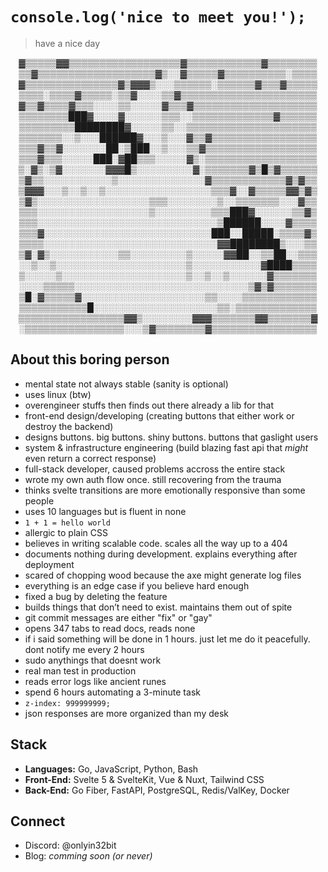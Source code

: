 # `console.log('nice to meet you!');`
> have a nice day

<div align="center">
▓▒▒▒▒▒▓▓▒▒▒▒▒▒▒▒▒▒▒▒▒▒▒▒▒▒▓▒▒▒▒▒▒▒▒▒▒▒▒▓▒▒▒▒▒▒▒▒
▒▒▓▒▒▒▒▒▒▒▒▒▒▒▒▒▒▒▒▒▒▒▓▒░░▓▒▒▒▒▒▓▒▒▒▒▒▒▒▒▒▒░▒▒▒▒
▓▒▒▒▒▒▒▒▒▒▒▒▒▒▒▒▓▒▓▓▓▒░░░▒▒▒▒▒▒░▒▒▒▒▒▒▓▒▒▒▓▒▒▒▒▒
▒▒▒▒░▒▒▒▒▓▒▒▒▒▒░▒▒▓░░░░▒▒▓▒▒▒▒▒▒▒▒▒▒▒▒▒▒▒▒▒▒▒▒▒▒
▓▒▒▓▒▒▒▒▓▒▒▒░░░░▒▒░░░░░▓▒▒▒▓▒▒▒▒▒▒▒▒▒▒▒▒▒▒▒▒▒▒▒▒
▒▒▒▒▒▒▒▒███▓░░░░▓░░░░░░▒▒▒░░▒▒▒▒▒▒▒▒▒▒▒▒▒▓▒▒▒▒▒▒
▒▒▒▒▒▒▒▒▒████████▓░░░░░▒▒░░▒▒▒▒▒▒▒▒▒▒▒▒▒▒▒▒▒▒▒▒▒
▒▒▒▒▒▒▒░░▒░░░██████▓░░░▒░░░▓▒▒▓▒▒▒▒▒▒▒▒▒▒▒▒▒▒▒▒▒
▒▒▒▓▒▒▓░░░░░░░██░▒███░░▒░░░▒▒▓▒▒▒▒▒▒▒▒▒▒▒▒▒▒▒▒▒▒
▒▒▒▓▒▒▒░░░░░███░▓██▒▒▒░░░░░▓▒░▒▒▒▒▒▒▒▒▒▒▒▒▒▒▒▒▒▒
▒░▓▒░▒▓░░░░░░░▓▓▓█▒░░░░░░░░░▓░▒▒▒▒▒▒▒▓▒█▒▓▒▒▒▒▒▒
▒▓▒▒░░░░░░░░░░░▒░░░░░░░░░░░░░░▓▒▒▒▒▒▒▒▒▒▒▒▒▓▒▓▒▒
▒▓▓▓░░░▒░░▒░░▒░░░░░░░░░░░░░░░░░▒▒▒▓░░▓▒▒▒▒▒▓▓▒▓▒
▒▓▒░░░░░░░░░░░░░░░░░░▒▒▒░░░░░░░░▒░░▒▒▒▒▒▒▒░░░▓▒▒
▒▒▒░░░░░░░░░░░░░░░░░░▒░░░░░░░░░▒▒▒███▓░░░░░░▒▒▓▒
▒▒▒░░░░░░░░░░░░░░░░░░░░░░░░░░░░░▒██████░░░░▓▒▒▒▒
▒▒▒▓░░░░░░░░░░░░░░░░░░░░░░░░░░░███░░█████░▒▒▒▒▓▒
▒▒▒▒░░░░░░░░░░░░░░░░░░░░░░░░░░░░▓▓████████▒░░░▒▒
▒▓░▓▒░░░░░░░░░░░▒▒░░░░░░░░░▒░░░░░▓▓██░░▒▒██░░▒▒▒
░░▒░░▒░░░░░░░░░░░░░░░░░░░░░▒░░░░░░░░░░░▓████▒▒▒▒
▒░░░░░▒░░░░░░░░░░░░░░░░░░░░▒░░▒░░▒░░░░░░▓▒▒▒▒▒▒▒
░░░░▒▒▒▒▒░░░░░░░░░░░░░░░░░░░░░░░░░░░░▒▓▒▓▒▒▒▒▒▒▒
▒█░▓▒▒▒▒▒▓░░░░░░░░░░░░░░░░░░░░▒▒░░░░▒▒▒▒▒▒▒▒▒▒▒▒
▒▒▒▒▒▒▒▒▒▒▒█░░░░░░░░░░░░░░░░░░░░▒▒░▒▒▒▒▒▒▒▒▒▒▒▒▒
▒▒▒▒▒▒▒▒▒▒▒▒▒▒▒▒▒▓▓▒░░░░░░░░▓▓▓▒▒▒▒▒▒▒▓▓▒▒▒▒▒▒▒▓
░▒▒▒▒▒▒▒▒▒▒▒▒▒▒▒▒░░░▒▓▒▒▒▒▒▒▒▒▓▒▒▒▒▒▒▒▒▒▒▒▒▒▒▒▒▒
</div>

## About this boring person

- mental state not always stable (sanity is optional)
- uses linux (btw)
- overengineer stuffs then finds out there already a lib for that
- front-end design/developing (creating buttons that either work or destroy the backend)
- designs buttons. big buttons. shiny buttons. buttons that gaslight users
- system & infrastructure engineering (build blazing fast api that _might_ even return a correct response)
- full-stack developer, caused problems accross the entire stack
- wrote my own auth flow once. still recovering from the trauma
- thinks svelte transitions are more emotionally responsive than some people
- uses 10 languages but is fluent in none
- `1 + 1 = hello world`
- allergic to plain CSS
- believes in writing scalable code. scales all the way up to a 404
- documents nothing during development. explains everything after deployment
- scared of chopping wood because the axe might generate log files
- everything is an edge case if you believe hard enough
- fixed a bug by deleting the feature
- builds things that don’t need to exist. maintains them out of spite
- git commit messages are either "fix" or "gay"
- opens 347 tabs to read docs, reads none
- if i said something will be done in 1 hours. just let me do it peacefully. dont notify me every 2 hours
- sudo anythings that doesnt work
- real man test in production
- reads error logs like ancient runes
- spend 6 hours automating a 3-minute task
- `z-index: 999999999;`
- json responses are more organized than my desk

## Stack

- **Languages:** Go, JavaScript, Python, Bash
- **Front-End:** Svelte 5 & SvelteKit, Vue & Nuxt, Tailwind CSS
- **Back-End:** Go Fiber, FastAPI, PostgreSQL, Redis/ValKey, Docker

## Connect

- Discord: @onlyin32bit
- Blog: _comming soon (or never)_



